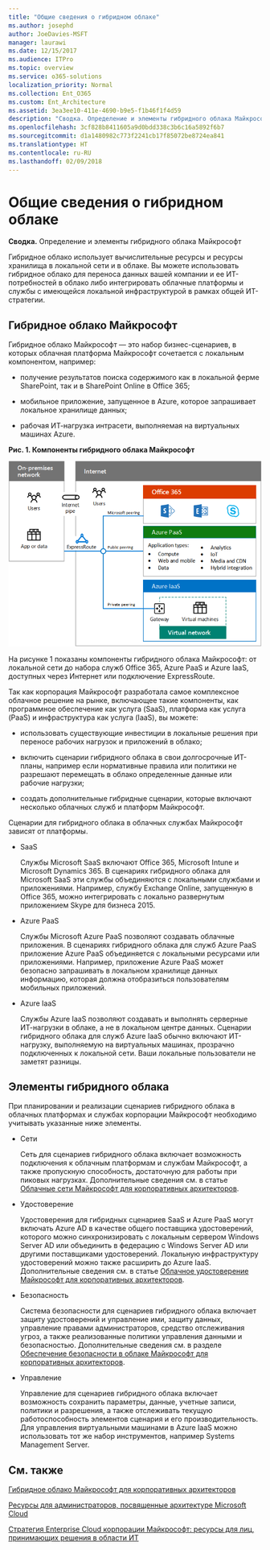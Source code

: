```yaml
---
title: "Общие сведения о гибридном облаке"
ms.author: josephd
author: JoeDavies-MSFT
manager: laurawi
ms.date: 12/15/2017
ms.audience: ITPro
ms.topic: overview
ms.service: o365-solutions
localization_priority: Normal
ms.collection: Ent_O365
ms.custom: Ent_Architecture
ms.assetid: 3ea3ee10-411e-4690-b9e5-f1b46f1f4d59
description: "Сводка. Определение и элементы гибридного облака Майкрософт"
ms.openlocfilehash: 3cf828b8411605a9d0bdd338c3b6c16a5892f6b7
ms.sourcegitcommit: d1a1480982c773f2241cb17f85072be8724ea841
ms.translationtype: HT
ms.contentlocale: ru-RU
ms.lasthandoff: 02/09/2018
---
```

# <a name="hybrid-cloud-overview"></a>Общие сведения о гибридном облаке

 **Сводка.** Определение и элементы гибридного облака Майкрософт
  
Гибридное облако использует вычислительные ресурсы и ресурсы хранилища в локальной сети и в облаке. Вы можете использовать гибридное облако для переноса данных вашей компании и ее ИТ-потребностей в облако либо интегрировать облачные платформы и службы с имеющейся локальной инфраструктурой в рамках общей ИТ-стратегии.
  
## <a name="microsoft-hybrid-cloud"></a>Гибридное облако Майкрософт

Гибридное облако Майкрософт — это набор бизнес-сценариев, в которых облачная платформа Майкрософт сочетается с локальным компонентом, например: 
  
- получение результатов поиска содержимого как в локальной ферме SharePoint, так и в SharePoint Online в Office 365;
    
- мобильное приложение, запущенное в Azure, которое запрашивает локальное хранилище данных;
    
- рабочая ИТ-нагрузка интрасети, выполняемая на виртуальных машинах Azure.
    
**Рис. 1. Компоненты гибридного облака Майкрософт**

![Компоненты гибридного облака Microsoft](images/Hybrid_Poster/MS_Hybrid_Cloud.png)
  
На рисунке 1 показаны компоненты гибридного облака Майкрософт: от локальной сети до набора служб Office 365, Azure PaaS и Azure IaaS, доступных через Интернет или подключение ExpressRoute.
  
Так как корпорация Майкрософт разработала самое комплексное облачное решение на рынке, включающее такие компоненты, как программное обеспечение как услуга (SaaS), платформа как услуга (PaaS) и инфраструктура как услуга (IaaS), вы можете:
  
- использовать существующие инвестиции в локальные решения при переносе рабочих нагрузок и приложений в облако;
    
- включить сценарии гибридного облака в свои долгосрочные ИТ-планы, например если нормативные правила или политики не разрешают перемещать в облако определенные данные или рабочие нагрузки;
    
- создать дополнительные гибридные сценарии, которые включают несколько облачных служб и платформ Майкрософт.
    
Сценарии для гибридного облака в облачных службах Майкрософт зависят от платформы.
  
- SaaS
    
    Службы Microsoft SaaS включают Office 365, Microsoft Intune и Microsoft Dynamics 365. В сценариях гибридного облака для Microsoft SaaS эти службы объединяются с локальными службами и приложениями. Например, службу Exchange Online, запущенную в Office 365, можно интегрировать с локально развернутым приложением Skype для бизнеса 2015.
    
- Azure PaaS
    
    Службы Microsoft Azure PaaS позволяют создавать облачные приложения. В сценариях гибридного облака для служб Azure PaaS приложение Azure PaaS объединяется с локальными ресурсами или приложениями. Например, приложение Azure PaaS может безопасно запрашивать в локальном хранилище данных информацию, которая должна отобразиться пользователям мобильных приложений.
    
- Azure IaaS
    
    Службы Azure IaaS позволяют создавать и выполнять серверные ИТ-нагрузки в облаке, а не в локальном центре данных. Сценарии гибридного облака для служб Azure IaaS обычно включают ИТ-нагрузку, выполняемую на виртуальных машинах, прозрачно подключенных к локальной сети. Ваши локальные пользователи не заметят разницы.
    
## <a name="elements-of-hybrid-cloud"></a>Элементы гибридного облака

При планировании и реализации сценариев гибридного облака в облачных платформах и службах корпорации Майкрософт необходимо учитывать указанные ниже элементы.
  
- Сети
    
    Сеть для сценариев гибридного облака включает возможность подключения к облачным платформам и службам Майкрософт, а также пропускную способность, достаточную для работы при пиковых нагрузках. Дополнительные сведения см. в статье [Облачные сети Майкрософт для корпоративных архитекторов](microsoft-cloud-networking-for-enterprise-architects.md).
    
- Удостоверение
    
    Удостоверения для гибридных сценариев SaaS и Azure PaaS могут включать Azure AD в качестве общего поставщика удостоверений, которого можно синхронизировать с локальным сервером Windows Server AD или объединить в федерацию с Windows Server AD или другими поставщиками удостоверений. Локальную инфраструктуру удостоверений можно также расширить до Azure IaaS. Дополнительные сведения см. в статье [Облачное удостоверение Майкрософт для корпоративных архитекторов](microsoft-cloud-identity-for-enterprise-architects.md).
    
- Безопасность
    
    Система безопасности для сценариев гибридного облака включает защиту удостоверений и управление ими, защиту данных, управление правами администраторов, средство отслеживания угроз, а также реализованные политики управления данными и безопасностью. Дополнительные сведения см. в разделе [Обеспечение безопасности в облаке Майкрософт для корпоративных архитекторов](https://technet.microsoft.com/library/dn919927.aspx#security).
    
- Управление
    
    Управление для сценариев гибридного облака включает возможность сохранить параметры, данные, учетные записи, политики и разрешения, а также отслеживать текущую работоспособность элементов сценария и его производительность. Для управления виртуальными машинами в Azure IaaS можно использовать тот же набор инструментов, например Systems Management Server.
    
## <a name="see-also"></a>См. также

[Гибридное облако Майкрософт для корпоративных архитекторов](microsoft-hybrid-cloud-for-enterprise-architects.md)
  
[Ресурсы для администраторов, посвященные архитектуре Microsoft Cloud](microsoft-cloud-it-architecture-resources.md)

[Стратегия Enterprise Cloud корпорации Майкрософт: ресурсы для лиц, принимающих решения в области ИТ](https://sway.com/FJ2xsyWtkJc2taRD)
 


